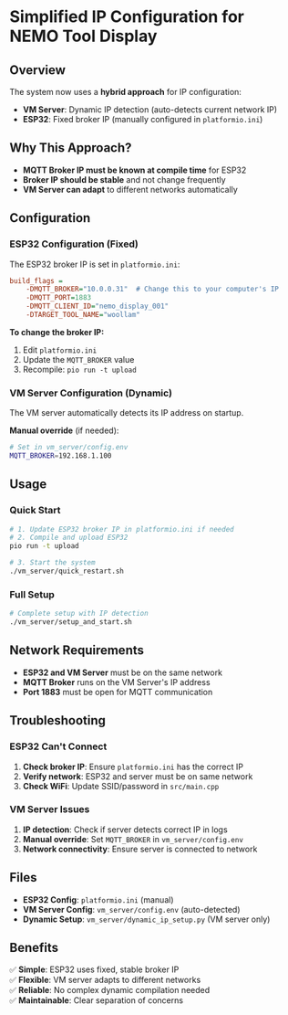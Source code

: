 # Simplified IP Configuration for NEMO Tool Display

## Overview

The system now uses a **hybrid approach** for IP configuration:

- **VM Server**: Dynamic IP detection (auto-detects current network IP)
- **ESP32**: Fixed broker IP (manually configured in `platformio.ini`)

## Why This Approach?

- **MQTT Broker IP must be known at compile time** for ESP32
- **Broker IP should be stable** and not change frequently
- **VM Server can adapt** to different networks automatically

## Configuration

### ESP32 Configuration (Fixed)
The ESP32 broker IP is set in `platformio.ini`:

```ini
build_flags = 
    -DMQTT_BROKER="10.0.0.31"  # Change this to your computer's IP
    -DMQTT_PORT=1883
    -DMQTT_CLIENT_ID="nemo_display_001"
    -DTARGET_TOOL_NAME="woollam"
```

**To change the broker IP:**
1. Edit `platformio.ini`
2. Update the `MQTT_BROKER` value
3. Recompile: `pio run -t upload`

### VM Server Configuration (Dynamic)
The VM server automatically detects its IP address on startup.

**Manual override** (if needed):
```bash
# Set in vm_server/config.env
MQTT_BROKER=192.168.1.100
```

## Usage

### Quick Start
```bash
# 1. Update ESP32 broker IP in platformio.ini if needed
# 2. Compile and upload ESP32
pio run -t upload

# 3. Start the system
./vm_server/quick_restart.sh
```

### Full Setup
```bash
# Complete setup with IP detection
./vm_server/setup_and_start.sh
```

## Network Requirements

- **ESP32 and VM Server** must be on the same network
- **MQTT Broker** runs on the VM Server's IP address
- **Port 1883** must be open for MQTT communication

## Troubleshooting

### ESP32 Can't Connect
1. **Check broker IP**: Ensure `platformio.ini` has the correct IP
2. **Verify network**: ESP32 and server must be on same network
3. **Check WiFi**: Update SSID/password in `src/main.cpp`

### VM Server Issues
1. **IP detection**: Check if server detects correct IP in logs
2. **Manual override**: Set `MQTT_BROKER` in `vm_server/config.env`
3. **Network connectivity**: Ensure server is connected to network

## Files

- **ESP32 Config**: `platformio.ini` (manual)
- **VM Server Config**: `vm_server/config.env` (auto-detected)
- **Dynamic Setup**: `vm_server/dynamic_ip_setup.py` (VM server only)

## Benefits

✅ **Simple**: ESP32 uses fixed, stable broker IP  
✅ **Flexible**: VM server adapts to different networks  
✅ **Reliable**: No complex dynamic compilation needed  
✅ **Maintainable**: Clear separation of concerns
